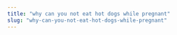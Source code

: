 ```yaml
---
title: "why can you not eat hot dogs while pregnant"
slug: "why-can-you-not-eat-hot-dogs-while-pregnant"
---
```



